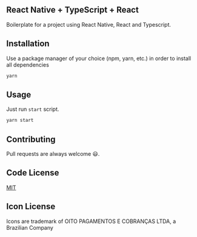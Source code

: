 ## React Native + TypeScript + React

Boilerplate for a project using React Native, React and Typescript.

## Installation

Use a package manager of your choice (npm, yarn, etc.) in order to install all dependencies

```bash
yarn
```

## Usage

Just run `start` script.

```bash
yarn start
```

## Contributing

Pull requests are always welcome 😃.

## Code License

[MIT](https://choosealicense.com/licenses/mit/)

## Icon License

Icons are trademark of OITO PAGAMENTOS E COBRANÇAS LTDA, a Brazilian Company
